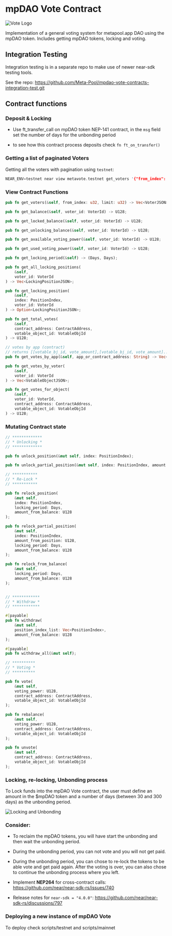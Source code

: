 # mpDAO Vote Contract

![Vote Logo](media/logo.png)

Implementation of a general voting system for metapool.app DAO using the mpDAO token.
Includes getting mpDAO tokens, locking and voting.

## Integration Testing

Integration testing is in a separate repo to make use of newer near-sdk testing tools.

See the repo:
https://github.com/Meta-Pool/mpdao-vote-contracts-integration-test.git

## Contract functions

### Deposit & Locking

* Use ft_transfer_call on mpDAO token NEP-141 contract, in the `msg` field set the number of days for the unbonding period

* to see how this contract process deposits check `fn ft_on_transfer()`

### Getting a list of paginated Voters

Getting all the voters with pagination using `testnet`:

```rs
NEAR_ENV=testnet near view metavote.testnet get_voters '{"from_index": 0, "limit": 100}'
```

### View Contract Functions

```rs
pub fn get_voters(&self, from_index: u32, limit: u32) -> Vec<VoterJSON>;

pub fn get_balance(&self, voter_id: VoterId) -> U128;

pub fn get_locked_balance(&self, voter_id: VoterId) -> U128;

pub fn get_unlocking_balance(&self, voter_id: VoterId) -> U128;

pub fn get_available_voting_power(&self, voter_id: VoterId) -> U128;

pub fn get_used_voting_power(&self, voter_id: VoterId) -> U128;

pub fn get_locking_period(&self) -> (Days, Days);

pub fn get_all_locking_positions(
    &self,
    voter_id: VoterId
) -> Vec<LockingPositionJSON>;

pub fn get_locking_position(
    &self,
    index: PositionIndex,
    voter_id: VoterId
) -> Option<LockingPositionJSON>;

pub fn get_total_votes(
    &self,
    contract_address: ContractAddress,
    votable_object_id: VotableObjId
) -> U128;

// votes by app (contract)
// returns [[votable_bj_id, vote_amount],[votable_bj_id, vote_amount]...]
pub fn get_votes_by_app(&self, app_or_contract_address: String) -> Vec<(String, U128String)>;

pub fn get_votes_by_voter(
    &self,
    voter_id: VoterId
) -> Vec<VotableObjectJSON>;

pub fn get_votes_for_object(
    &self,
    voter_id: VoterId,
    contract_address: ContractAddress,
    votable_object_id: VotableObjId
) -> U128;
```

### Mutating Contract state

```rs
// *************
// * Unlocking *
// *************

pub fn unlock_position(&mut self, index: PositionIndex);

pub fn unlock_partial_position(&mut self, index: PositionIndex, amount: U128);

// ***********
// * Re-Lock *
// ***********

pub fn relock_position(
    &mut self,
    index: PositionIndex,
    locking_period: Days,
    amount_from_balance: U128
);

pub fn relock_partial_position(
    &mut self,
    index: PositionIndex,
    amount_from_position: U128,
    locking_period: Days,
    amount_from_balance: U128
);

pub fn relock_from_balance(
    &mut self,
    locking_period: Days,
    amount_from_balance: U128
);


// ************
// * Withdraw *
// ************

#[payable]
pub fn withdraw(
    &mut self,
    position_index_list: Vec<PositionIndex>,
    amount_from_balance: U128
);

#[payable]
pub fn withdraw_all(&mut self);

// **********
// * Voting *
// **********

pub fn vote(
    &mut self,
    voting_power: U128,
    contract_address: ContractAddress,
    votable_object_id: VotableObjId
);

pub fn rebalance(
    &mut self,
    voting_power: U128,
    contract_address: ContractAddress,
    votable_object_id: VotableObjId
);

pub fn unvote(
    &mut self,
    contract_address: ContractAddress,
    votable_object_id: VotableObjId
);
```

### Locking, re-locking, Unbonding process

To Lock funds into the mpDAO Vote contract, the user must define an amount in the $mpDAO token and a number of days (between 30 and 300 days) as the unbonding period.

![Locking and Unbonding](media/process.png)

### Consider:

- To reclaim the mpDAO tokens, you will have start the unbonding and then wait the unbonding period.

- During the unbonding period, you can not vote and you will not get paid.

- During the unbonding period, you can chose to re-lock the tokens to be able vote and get paid again. After the voting is over, you can also chose to continue the unbonding process where you left.

- Implement **NEP264** for cross-contract calls: https://github.com/near/near-sdk-rs/issues/740
- Release notes for `near-sdk = "4.0.0"`: https://github.com/near/near-sdk-rs/discussions/797


### Deploying a new instance of mpDAO Vote

To deploy check scripts/testnet and scripts/mainnet
